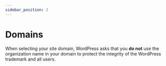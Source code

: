 ```yaml
---
sidebar_position: 2
---
```


# Domains

When selecting your site domain, WordPress asks that you **do not** use the organization name in your domain to protect the integrity of the WordPress trademark and all users.